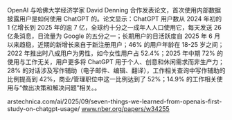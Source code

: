 
OpenAI 与哈佛大学经济学家 David Denning 合作发表论文，首次使用内部数据披露用户是如何使用 ChatGPT 的。论文显示：ChatGPT 用户数从 2024 年初的 1 亿增长到 2025 年的逾 7 亿，全球约十分之一成年人人口使用它，每天发送 26 亿条消息，日流量为 Google 的五分之一；长期用户的日活跃度自 2025 年 6 月以来趋稳，近期的新增长来自于新注册用户；46% 的用户年龄在 18-25 岁之间；2022 年推出时八成用户为男性，如今女性用户占 52.4%；2025 年中期 72% 的使用与工作无关，用户更多将 ChatGPT 用于个人、创意和休闲需求而非生产力；28% 的对话涉及写作辅助（电子邮件、编辑、翻译），工作相关查询中写作辅助的比例提高到 42%，商业/管理职位中这一比例达到了 52%；14.9% 的工作相关使用与“做出决策和解决问题”相关。。

arstechnica.com/ai/2025/09/seven-things-we-learned-from-openais-first-study-on-chatgpt-usage/
www.nber.org/papers/w34255
